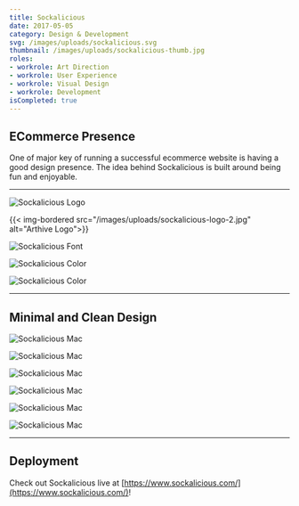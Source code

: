```yaml
---
title: Sockalicious
date: 2017-05-05
category: Design & Development
svg: /images/uploads/sockalicious.svg
thumbnail: /images/uploads/sockalicious-thumb.jpg
roles:
- workrole: Art Direction
- workrole: User Experience
- workrole: Visual Design
- workrole: Development
isCompleted: true
---
```


## ECommerce Presence

One of major key of running a successful ecommerce website is having a good design presence. The idea behind Sockalicious is built around being fun and enjoyable.

***

![Sockalicious Logo][logo1]

{{< img-bordered src="/images/uploads/sockalicious-logo-2.jpg" alt="Arthive Logo">}}

![Sockalicious Font][primaryfont]

![Sockalicious Color][primarycolor]

![Sockalicious Color][secondarycolor]

***

## Minimal and Clean Design

![Sockalicious Mac][imac]

![Sockalicious Mac][iphone]

![Sockalicious Mac][home]

![Sockalicious Mac][shop]

![Sockalicious Mac][about]

![Sockalicious Mac][contact]

***

## Deployment

Check out Sockalicious live at [https://www.sockalicious.com/](https://www.sockalicious.com/)!

[logo1]: /images/uploads/sockalicious-logo-1.jpg
[logo2]: /images/uploads/sockalicious-logo-2.jpg
[primaryfont]: /images/uploads/sockalicious-primary-font.jpg
[primarycolor]: /images/uploads/sockalicious-primary-color.jpg
[secondarycolor]: /images/uploads/sockalicious-secondary-color.jpg
[imac]: /images/uploads/sockalicious-mockup-imac.jpg
[iphone]: /images/uploads/sockalicious-mockup-iphone.jpg
[home]: /images/uploads/sockalicious-home.jpg
[about]: /images/uploads/sockalicious-about.jpg
[shop]: /images/uploads/sockalicious-shop.jpg
[contact]: /images/uploads/sockalicious-contact.jpg